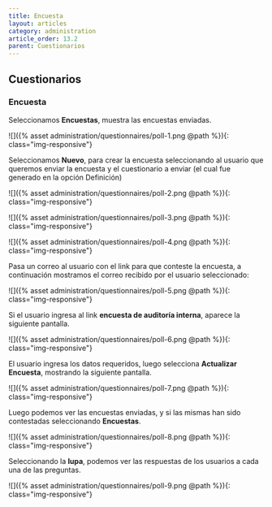 ```yaml
---
title: Encuesta
layout: articles
category: administration
article_order: 13.2
parent: Cuestionarios
---
```

## Cuestionarios

### Encuesta

Seleccionamos **Encuestas**, muestra las encuestas enviadas.

![]({% asset administration/questionnaires/poll-1.png @path %}){: class="img-responsive"}

Seleccionamos **Nuevo**, para crear la encuesta seleccionando al usuario que queremos enviar la encuesta y el cuestionario a enviar (el cual fue generado en la opción Definición)

![]({% asset administration/questionnaires/poll-2.png @path %}){: class="img-responsive"}

![]({% asset administration/questionnaires/poll-3.png @path %}){: class="img-responsive"}

![]({% asset administration/questionnaires/poll-4.png @path %}){: class="img-responsive"}

Pasa un correo al usuario con el link para que conteste la encuesta, a continuación mostramos el correo recibido por el usuario seleccionado:

![]({% asset administration/questionnaires/poll-5.png @path %}){: class="img-responsive"}

Si el usuario ingresa al link **encuesta de auditoría interna**, aparece la siguiente pantalla.

![]({% asset administration/questionnaires/poll-6.png @path %}){: class="img-responsive"}

El usuario ingresa los datos requeridos, luego selecciona **Actualizar Encuesta**, mostrando la siguiente pantalla.

![]({% asset administration/questionnaires/poll-7.png @path %}){: class="img-responsive"}

Luego podemos ver las encuestas enviadas, y si las mismas han sido contestadas seleccionando **Encuestas**.

![]({% asset administration/questionnaires/poll-8.png @path %}){: class="img-responsive"}

Seleccionando la **lupa**, podemos ver las respuestas de los usuarios a cada una de las preguntas.

![]({% asset administration/questionnaires/poll-9.png @path %}){: class="img-responsive"}


